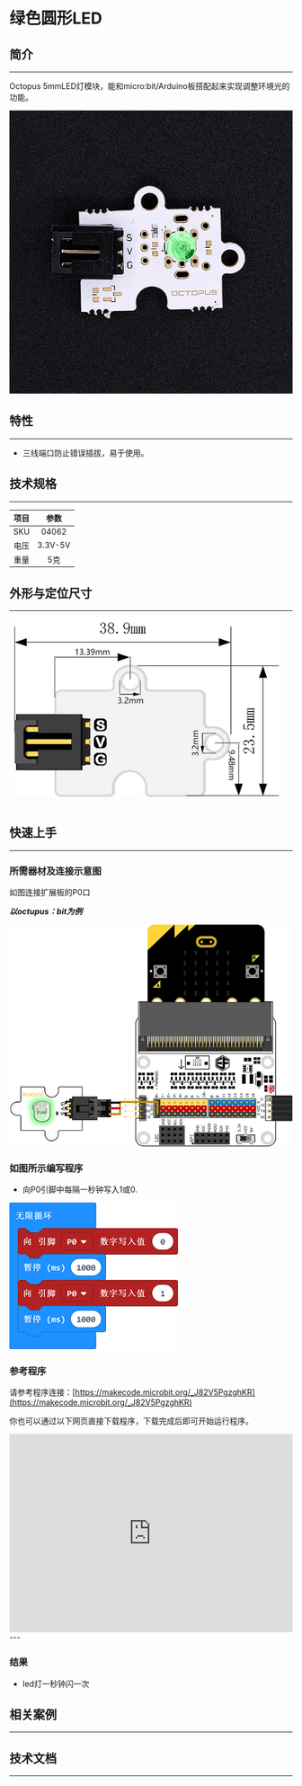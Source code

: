 # 绿色圆形LED

## 简介
---
Octopus 5mmLED灯模块，能和micro:bit/Arduino板搭配起来实现调整环境光的功能。

 ![](./images/SNPuLwe.jpg)

## 特性
---
- 三线端口防止错误插拔，易于使用。

## 技术规格
---

项目 | 参数 
:-: | :-: 
SKU|04062
电压|3.3V-5V
重量|5克

## 外形与定位尺寸
---
 ![](./images/cdNd1Kw.png)

## 快速上手
---

### 所需器材及连接示意图
如图连接扩展板的P0口

***以octupus：bit为例***

 ![](./images/KsTl0U6.png)


### 如图所示编写程序
- 向P0引脚中每隔一秒钟写入1或0.

 ![](./images/AAzv9pn.png)

### 参考程序
请参考程序连接：[https://makecode.microbit.org/_J82V5PgzghKR](https://makecode.microbit.org/_J82V5PgzghKR)

你也可以通过以下网页直接下载程序，下载完成后即可开始运行程序。

<div style="position:relative;height:0;padding-bottom:70%;overflow:hidden;"><iframe style="position:absolute;top:0;left:0;width:100%;height:100%;" src="https://makecode.microbit.org/#pub:_J82V5PgzghKR" frameborder="0" sandbox="allow-popups allow-forms allow-scripts allow-same-origin"></iframe></div>  
---

### 结果
- led灯一秒钟闪一次

## 相关案例
---

## 技术文档
---
